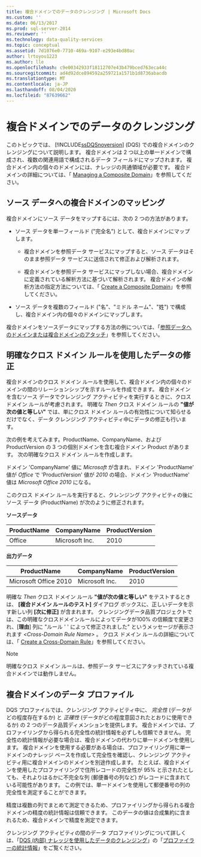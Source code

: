 ```yaml
---
title: 複合ドメインでのデータのクレンジング | Microsoft Docs
ms.custom: ''
ms.date: 06/13/2017
ms.prod: sql-server-2014
ms.reviewer: ''
ms.technology: data-quality-services
ms.topic: conceptual
ms.assetid: 7d1076e0-7710-469a-9107-e293e4bd80ac
author: lrtoyou1223
ms.author: lle
ms.openlocfilehash: c9e00342933f18112707e43b479bced763eca44c
ms.sourcegitcommit: ad4d92dce894592a259721a1571b1d8736abacdb
ms.translationtype: MT
ms.contentlocale: ja-JP
ms.lasthandoff: 08/04/2020
ms.locfileid: "87639662"
---
```

# <a name="cleanse-data-in-a-composite-domain"></a>複合ドメインでのデータのクレンジング
  このトピックでは、 [!INCLUDE[ssDQSnoversion](../includes/ssdqsnoversion-md.md)] (DQS) での複合ドメインのクレンジングについて説明します。 複合ドメインは 2 つ以上の単一ドメインで構成され、複数の関連用語で構成されるデータ フィールドにマップされます。 複合ドメイン内の個々のドメインには、ナレッジの共通領域が必要です。 複合ドメインの詳細については、「 [Managing a Composite Domain](../../2014/data-quality-services/managing-a-composite-domain.md)」を参照してください。  
  
##  <a name="mapping-a-composite-domain-to-the-source-data"></a><a name="Mapping"></a> ソース データへの複合ドメインのマッピング  
 複合ドメインにソース データをマップするには、次の 2 つの方法があります。  
  
-   ソース データを単一フィールド ("完全名") として、複合ドメインにマップします。  
  
    -   複合ドメインを参照データ サービスにマップすると、ソース データはそのまま参照データ サービスに送信されて修正および解析されます。  
  
    -   複合ドメインを参照データ サービスにマップしない場合、複合ドメインに定義されている解析方法に基づいて解析されます。 複合ドメインの解析方法の指定方法については、「 [Create a Composite Domain](../../2014/data-quality-services/create-a-composite-domain.md)」を参照してください。  
  
-   ソース データを複数のフィールド ("名"、"ミドル ネーム"、"姓") で構成し、複合ドメイン内の個々のドメインにマップします。  
  
 複合ドメインをソースデータにマップする方法の例については、「[参照データへのドメインまたは複合ドメインのアタッチ](../../2014/data-quality-services/attach-a-domain-or-composite-domain-to-reference-data.md)」を参照してください。  
  
##  <a name="data-correction-using-definitive-cross-domain-rules"></a><a name="CDCorrection"></a> 明確なクロス ドメイン ルールを使用したデータの修正  
 複合ドメインのクロス ドメイン ルールを使用して、複合ドメイン内の個々のドメインの間のリレーションシップを示すルールを作成できます。 複合ドメインを含むソース データでクレンジング アクティビティを実行するときに、クロス ドメイン ルールが考慮されます。 明確な *Then* クロス ドメイン ルールの **"値が次の値と等しい"** では、単にクロス ドメイン ルールの有効性について知らせるだけでなく、データ クレンジング アクティビティ中にデータの修正も行います。  
  
 次の例を考えてみます。ProductName、CompanyName、および ProductVersion の 3 つの個別ドメインを含む複合ドメイン Product があります。 次の明確なクロス ドメイン ルールを作成します。  
  
 ドメイン 'CompanyName' 値に *Microsoft* が含まれ、ドメイン 'ProductName' 値が *Office* で 'ProductVersion' 値が *2010* の場合、ドメイン 'ProductName' 値は *Microsoft Office 2010* になる。  
  
 このクロス ドメイン ルールを実行すると、クレンジング アクティビティの後にソース データ (ProductName) が次のように修正されます。  
  
 **ソースデータ**  
  
|ProductName|CompanyName|ProductVersion|  
|-----------------|-----------------|--------------------|  
|Office|Microsoft Inc.|2010|  
  
 **出力データ**  
  
|ProductName|CompanyName|ProductVersion|  
|-----------------|-----------------|--------------------|  
|Microsoft Office 2010|Microsoft Inc.|2010|  
  
 明確な *Then* クロス ドメイン ルール **"値が次の値と等しい"** をテストするときは、 **[複合ドメイン ルールのテスト]** ダイアログ ボックスに、正しいデータを示す新しい列 **[次に修正]** が含まれます。 クレンジングデータ品質プロジェクトでは、この明確なクロスドメインルールによってデータが100% の信頼度で変更され、[**理由**] 列に "ルール ' ' によって修正されました" というメッセージが表示されます *\<Cross-Domain Rule Name>* 。 クロス ドメイン ルールの詳細については、「 [Create a Cross-Domain Rule](../../2014/data-quality-services/create-a-cross-domain-rule.md)」を参照してください。  
  
> [!NOTE]  
>  明確なクロス ドメイン ルールは、参照データ サービスにアタッチされている複合ドメインでは動作しません。  
  
##  <a name="data-profiling-for-composite-domains"></a><a name="DataProfiling"></a> 複合ドメインのデータ プロファイル  
 DQS プロファイルでは、クレンジング アクティビティ中に、 *完全性* (データがどの程度存在するか) と *正確性* (データがどの程度意図されたとおりに使用できるか) の 2 つのデータ品質ディメンションを提供します。 複合ドメインでは、プロファイリングから得られる完全性の統計情報を必ずしも信頼できません。 完全性の統計情報が必要な場合は、複合ドメインの代わりに単一ドメインを使用します。 複合ドメインを使用する必要がある場合は、プロファイリング用に単一ドメインのナレッジ ベースを作成して完全性を確認し、クレンジング アクティビティ用に複合ドメインのドメインを別途作成します。 たとえば、複合ドメインを使用したプロファイリングで住所レコードの完全性が 95% と示されたとしても、それよりはるかに不完全な列 (郵便番号の列など) がレコードに含まれている可能性があります。 この例では、単一ドメインを使用して郵便番号の列の完全性を測定することができます。  
  
 精度は複数の列でまとめて測定できるため、プロファイリングから得られる複合ドメインの精度の統計情報は信頼できます。 このデータの値は合成集約に含まれるため、複合ドメインで精度を測定できます。  
  
 クレンジング アクティビティの間のデータ プロファイリングについて詳しくは、「[DQS &#40;内部&#41; ナレッジを使用したデータのクレンジング](../../2014/data-quality-services/cleanse-data-using-dqs-internal-knowledge.md)」の「[プロファイラーの統計情報](../../2014/data-quality-services/cleanse-data-using-dqs-internal-knowledge.md#Profiler)」をご覧ください。  
  
  
